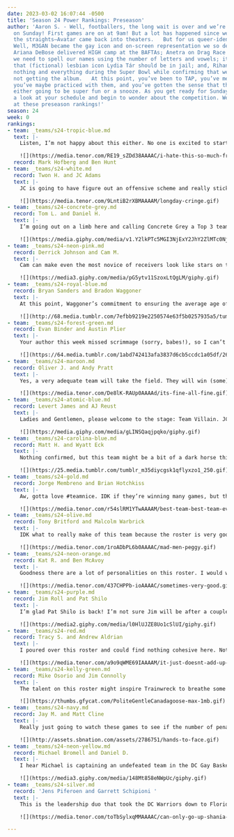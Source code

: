 ```yaml
---
date: 2023-03-02 16:07:44 -0500
title: 'Season 24 Power Rankings: Preseason'
author: 'Aaron S. - Well, footballers, the long wait is over and we’re set to meet
  on Sunday! First games are on at 9am! But a lot has happened since we last met:  For
  the straights—Avatar came back into theaters.   But for us queer-identified folks?
  Well, M3GAN became the gay icon and on-screen representation we so desperately needed;
  Ariana DeBose delivered HIGH camp at the BAFTAs; Anetra on Drag Race taught us that
  we need to spell our names using the number of letters and vowels; it became clear
  that (fictional) lesbian icon Lydia Tár should be in jail; and, Rihanna gave us
  nothing and everything during the Super Bowl while confirming that we are most definitely
  not getting the album.   At this point, you’ve been to TAP, you’ve met your teammates,
  you’ve maybe practiced with them, and you’ve gotten the sense that the GroupMe is
  either going to be super fun or a snooze. As you get ready for Sunday, you take
  a look at your schedule and begin to wonder about the competition. Well, let’s look
  at these preseason rankings!'
season: 24
week: 0
rankings:
- team: _teams/s24-tropic-blue.md
  text: |-
    Listen, I’m not happy about this either. No one is excited to start another season with Ben H. atop the rankings, but this is a strong pairing. Neither is new to this league and both are championship winners. In fact, Ben has been in the League for 7(?) seasons and has only not made it to the Final Four once. Now that he has a strong captain who can pretty much score from anywhere and a roster that includes Steslicki, Bertram, and Tony Smith, among others, the sky’s the limit, I’m afraid.

    ![](https://media.tenor.com/RE19_sZDd38AAAAC/i-hate-this-so-much-frustrated.gif)
  record: Mark Hofberg and Ben Hunt
- team: _teams/s24-white.md
  record: Twon H. and JC Adams
  text: |-
    JC is going to have figure out an offensive scheme and really stick with it, but I think he’s got a good coach and mentor in Twon. The D on this team is going to be tight and tough to penetrate. Of course, the real question is whether or not JC/Noah survive this season—it’s certainly a choice to draft your boyfriend! But with Noah AND Munroe on this team, who is going to watch Kal when White takes the field?

    ![](https://media.tenor.com/9LntiB2rXBMAAAAM/longday-cringe.gif)
- team: _teams/s24-concrete-grey.md
  record: Tom L. and Daniel H.
  text: |-
    I’m going out on a limb here and calling Concrete Grey a Top 3 team. Admittedly, Honeycutt as QB is a bit of a wild card, and he’s been out of the game for a minute, but wow is this team stacked. Jared, Kevin, Bradley, and Linda know exactly what they’re doing out there, and I definitely don’t want to meet this team at full strength. No matter how they do this season, though, I bet they’ll be drinking for free at Dirty Goose.

    ![](https://media.giphy.com/media/v1.Y2lkPTc5MGI3NjExY2JhY2ZlMTc0Njk4NjA4ZGZmNGY2MWExNmE3YTJjMDRhOGJkMmExZCZjdD1n/RCK0Pr4zSc63e/giphy.gif)
- team: _teams/s24-neon-pink.md
  record: Derrick Johnson and Cam M.
  text: |-
    Cam can make even the most novice of receivers look like stars on the field. That said, he’s just going to throw to Nikki, and there’s no reason not to. The real tea, though, is that this is going to be Team Sunday Funday.

    ![](https://media3.giphy.com/media/pG5ytv11SzoxLtQgLM/giphy.gif)
- team: _teams/s24-royal-blue.md
  record: Bryan Sanders and Bradon Waggoner
  text: |-
    At this point, Waggoner’s commitment to ensuring the average age of his team is around the age one should be getting regular colonoscopies is remarkable. Hopefully this team’s experience will come in handy! Sanders is coming off a championship win, and he might be just the one to help Waggoner fine tune his system to finally snatch the trophy that’s eluded him for so long.

    ![](http://68.media.tumblr.com/7efbb9219e2250574e63f5b0257935a5/tumblr_o4602aP1xY1rynk4uo1_500.gif)
- team: _teams/s24-forest-green.md
  record: Evan Binder and Austin Plier
  text: |-
    Your author this week missed scrimmage (sorry, babes!), so I can’t give everyone the full run-down, but I have faith we’re out to surprise some folks. While I’m really hoping Austin’s midwestern nice will balance out Binder’s sort of craven attitude on the field, I’m just excited to play with some exceptional women: Camille, Em, and Aubrie!

    ![](https://64.media.tumblr.com/1abd742413afa3837d6cb5ccdc1a05df/2694ae412b0c615b-b8/s540x810/dd4dc629afd3cead2f9c8fcfa769b62864a82b76.gif)
- team: _teams/s24-maroon.md
  record: Oliver J. and Andy Pratt
  text: |-
    Yes, a very adequate team will take the field. They will win (some) games. Not sure about much else, though.

    ![](https://media.tenor.com/De8lK-RAUp0AAAAd/its-fine-all-fine.gif)
- team: _teams/s24-atomic-blue.md
  record: Levert James and AJ Reust
  text: |-
    Ladies and Gentlemen, please welcome to the stage: Team Villain. JC is going to need to hand out a lot of favors to get folks to ref this team’s games. Best of luck!

    ![](https://media.giphy.com/media/gLINSQaqjpqko/giphy.gif)
- team: _teams/s24-carolina-blue.md
  record: Matt H. and Wyatt Eck
  text: |-
    Nothing confirmed, but this team might be a bit of a dark horse this season. I’ve heard some grumblings about this Captain/QB draft placement and that some players…might have undersold themselves. Fully hope Wyatt is dangling invites to future vacations based on performance!

    ![](https://25.media.tumblr.com/tumblr_m35diycgsk1qflyxzo1_250.gif)
- team: _teams/s24-gold.md
  record: Jorge Membreno and Brian Hotchkiss
  text: |-
    Aw, gotta love #teamnice. IDK if they’re winning many games, but they’ll be nice to play against. I couldn’t imagine a more perfect foil to Atomic Blue.

    ![](https://media.tenor.com/r54slRM1YTwAAAAM/best-team-best-team-ever.gif)
- team: _teams/s24-olive.md
  record: Tony Britford and Malcolm Warbrick
  text: |-
    IDK what to really make of this team because the roster is very good, but Malcolm is an old DCGFFL QB making their return after many years away. Your writer is impossibly young—the youngest power rankings writer DCGFFL has seen, in fact—so I wasn’t here for his tenure. Though, even if he was really good years ago, football is not really a game that one ages into. But, hey, I’m open to surprises.

    ![](https://media.tenor.com/1roADbPL6b0AAAAC/mad-men-peggy.gif)
- team: _teams/s24-neon-orange.md
  record: Kat R. and Ben McAvoy
  text: |-
    Goodness there are a lot of personalities on this roster. I would watch a season of “Hard Knocks” featuring this team, though.

    ![](https://media.tenor.com/437CHPPb-ioAAAAC/sometimes-very-good.gif)
- team: _teams/s24-purple.md
  record: Jim Roll and Pat Shilo
  text: |-
    I’m glad Pat Shilo is back! I’m not sure Jim will be after a couple of games, but this is a fun roster, so the vibes will be good even if winning isn’t in the cards! And who doesn’t want more Baby Lucas?

    ![](https://media2.giphy.com/media/l0HlUJZE8Uo1cSlUI/giphy.gif)
- team: _teams/s24-red.md
  record: Tracy S. and Andrew Aldrian
  text: |-
    I poured over this roster and could find nothing cohesive here. Not sure that bodes well for the rest of the season.

    ![](https://media.tenor.com/a9o9qWME69IAAAAM/it-just-doesnt-add-up-mon%C3%A9t-x-change.gif)
- team: _teams/s24-kelly-green.md
  record: Mike Osorio and Jim Connolly
  text: |-
    The talent on this roster might inspire Trainwreck to breathe some new life into his playbook.

    ![](https://thumbs.gfycat.com/PoliteGentleCanadagoose-max-1mb.gif)
- team: _teams/s24-navy.md
  record: Jay M. and Matt Cline
  text: |-
    Really just going to watch these games to see if the number of penalties Cam gets this season is over or under the amount of words we hear from Andy and Kenny combined.

    ![](http://assets.sbnation.com/assets/2786751/hands-to-face.gif)
- team: _teams/s24-neon-yellow.md
  record: Michael Bromell and Daniel D.
  text: |-
    I hear Michael is captaining an undefeated team in the DC Gay Basketball League. Hope he’s lowered his expectations for this experience!

    ![](https://media3.giphy.com/media/148Mt858eNWpUc/giphy.gif)
- team: _teams/s24-silver.md
  record: 'Jens Piferoen and Garrett Schipioni '
  text: |-
    This is the leadership duo that took the DC Warriors down to Florida to go 1-5. That W was a forfeit, but, hey, a stat is a stat is a stat. They can only go up from here!

    ![](https://media.tenor.com/toTbSylxqMMAAAAC/can-only-go-up-shania-twain.gif)

---
```

